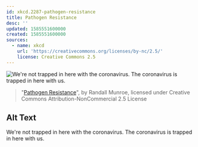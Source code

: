 ```yaml
---
id: xkcd.2287-pathogen-resistance
title: Pathogen Resistance
desc: ''
updated: 1585551600000
created: 1585551600000
sources:
  - name: xkcd
    url: 'https://creativecommons.org/licenses/by-nc/2.5/'
    license: Creative Commons 2.5
---
```

![We're not trapped in here with the coronavirus. The coronavirus is trapped in here with us.](https://imgs.xkcd.com/comics/pathogen_resistance.png)
> "[Pathogen Resistance](https://xkcd.com/2287/)", by Randall Munroe, licensed under Creative Commons Attribution-NonCommercial 2.5 License

## Alt Text
We're not trapped in here with the coronavirus. The coronavirus is trapped in here with us.
